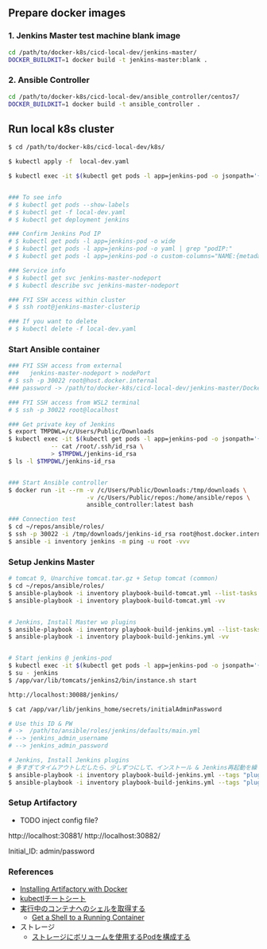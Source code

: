 
## Prepare docker images

### 1. Jenkins Master test machine blank image

```bash
cd /path/to/docker-k8s/cicd-local-dev/jenkins-master/
DOCKER_BUILDKIT=1 docker build -t jenkins-master:blank .
```

### 2. Ansible Controller

```bash
cd /path/to/docker-k8s/cicd-local-dev/ansible_controller/centos7/
DOCKER_BUILDKIT=1 docker build -t ansible_controller .
```


## Run local k8s cluster

```bash
$ cd /path/to/docker-k8s/cicd-local-dev/k8s/

$ kubectl apply -f  local-dev.yaml

$ kubectl exec -it $(kubectl get pods -l app=jenkins-pod -o jsonpath='{.items[*].metadata.name}') -- /bin/bash


### To see info
# $ kubectl get pods --show-labels
# $ kubectl get -f local-dev.yaml
# $ kubectl get deployment jenkins

### Confirm Jenkins Pod IP
# $ kubectl get pods -l app=jenkins-pod -o wide
# $ kubectl get pods -l app=jenkins-pod -o yaml | grep "podIP:"
# $ kubectl get pods -l app=jenkins-pod -o custom-columns="NAME:{metadata.name}, IP:{status.podIP}"

### Service info
# $ kubectl get svc jenkins-master-nodeport
# $ kubectl describe svc jenkins-master-nodeport

### FYI SSH access within cluster
# $ ssh root@jenkins-master-clusterip

### If you want to delete
# $ kubectl delete -f local-dev.yaml
```

### Start Ansible container

```bash
### FYI SSH access from external
###   jenkins-master-nodeport > nodePort
# $ ssh -p 30022 root@host.docker.internal
### password -> /path/to/docker-k8s/cicd-local-dev/jenkins-master/Dockerfile

### FYI SSH access from WSL2 terminal
# $ ssh -p 30022 root@localhost

### Get private key of Jenkins
$ export TMPDWL=/c/Users/Public/Downloads
$ kubectl exec -it $(kubectl get pods -l app=jenkins-pod -o jsonpath='{.items[*].metadata.name}') \
            -- cat /root/.ssh/id_rsa \
            > $TMPDWL/jenkins-id_rsa
$ ls -l $TMPDWL/jenkins-id_rsa


### Start Ansible controller
$ docker run -it --rm -v /c/Users/Public/Downloads:/tmp/downloads \
                      -v /c/Users/Public/repos:/home/ansible/repos \
                      ansible_controller:latest bash

### Connection test
$ cd ~/repos/ansible/roles/
$ ssh -p 30022 -i /tmp/downloads/jenkins-id_rsa root@host.docker.internal
$ ansible -i inventory jenkins -m ping -u root -vvv
```

### Setup Jenkins Master

```bash
# tomcat 9, Unarchive tomcat.tar.gz + Setup tomcat (common)
$ cd ~/repos/ansible/roles/
$ ansible-playbook -i inventory playbook-build-tomcat.yml --list-tasks
$ ansible-playbook -i inventory playbook-build-tomcat.yml -vv


# Jenkins, Install Master wo plugins
$ ansible-playbook -i inventory playbook-build-jenkins.yml --list-tasks
$ ansible-playbook -i inventory playbook-build-jenkins.yml -vv


# Start jenkins @ jenkins-pod
$ kubectl exec -it $(kubectl get pods -l app=jenkins-pod -o jsonpath='{.items[*].metadata.name}') -- /bin/bash
$ su - jenkins
$ /app/var/lib/tomcats/jenkins2/bin/instance.sh start

http://localhost:30088/jenkins/

$ cat /app/var/lib/jenkins_home/secrets/initialAdminPassword

# Use this ID & PW
# ->  /path/to/ansible/roles/jenkins/defaults/main.yml
# --> jenkins_admin_username
# --> jenkins_admin_password

# Jenkins, Install Jenkins plugins
# 多すぎてタイムアウトしだしたら、少しずつにして、インストール & Jenkins再起動を繰り返す
$ ansible-playbook -i inventory playbook-build-jenkins.yml --tags "plugins" --list-tasks
$ ansible-playbook -i inventory playbook-build-jenkins.yml --tags "plugins" -vv

```


### Setup Artifactory

- TODO inject config file?

http://localhost:30881/
http://localhost:30882/

Initial_ID: admin/password

### References

+ [Installing Artifactory with Docker](https://www.jfrog.com/confluence/display/RTF6X/Installing+with+Docker)
+ [kubectlチートシート](https://kubernetes.io/ja/docs/reference/kubectl/cheatsheet/)
+ [実行中のコンテナへのシェルを取得する](https://kubernetes.io/ja/docs/tasks/debug-application-cluster/get-shell-running-container/)
  + [Get a Shell to a Running Container](https://kubernetes.io/docs/tasks/debug-application-cluster/get-shell-running-container/)
+ ストレージ
  + [ストレージにボリュームを使用するPodを構成する](https://kubernetes.io/ja/docs/tasks/configure-pod-container/configure-volume-storage/)


